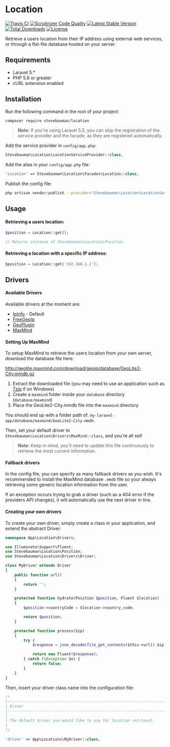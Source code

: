 # Location

[![Travis CI](https://img.shields.io/travis/stevebauman/location.svg?style=flat-square)](https://travis-ci.org/stevebauman/location)
[![Scrutinizer Code Quality](https://img.shields.io/scrutinizer/g/stevebauman/location.svg?style=flat-square)](https://scrutinizer-ci.com/g/stevebauman/location/?branch=master)
[![Latest Stable Version](https://img.shields.io/packagist/v/stevebauman/location.svg?style=flat-square)](https://packagist.org/packages/stevebauman/location)
[![Total Downloads](https://img.shields.io/packagist/dt/stevebauman/location.svg?style=flat-square)](https://packagist.org/packages/stevebauman/location)
[![License](https://img.shields.io/packagist/l/stevebauman/location.svg?style=flat-square)](https://packagist.org/packages/stevebauman/location)

Retrieve a users location from their IP address using external web services, or through a flat-file database hosted on your server.

## Requirements

- Laravel 5.*
- PHP 5.6 or greater
- cURL extension enabled

## Installation

Run the following command in the root of your project:

```bash
composer require stevebauman/location
```

> **Note**: If you're using Laravel 5.5, you can skip the
> registration of the service provider and the facade,
> as they are registered automatically.

Add the service provider in `config/app.php`:

```php
Stevebauman\Location\LocationServiceProvider::class,
```

Add the alias in your `config/app.php` file:

```php
'Location' => Stevebauman\Location\Facades\Location::class,
```

Publish the config file:

```bash
php artisan vendor:publish --provider="Stevebauman\Location\LocationServiceProvider"
```

## Usage

#### Retrieving a users location:

```php
$position = Location::get();

// Returns instance of Stevebauman\Location\Position
```

#### Retrieving a location with a specific IP address:

```php
$position = Location::get('192.168.1.1');
```

## Drivers

#### Available Drivers

Available drivers at the moment are:

- [IpInfo](https://ipinfo.io/) - Default
- [FreeGeoIp](https://freegeoip.net/)
- [GeoPlugin](https://www.geoplugin.com/)
- [MaxMind](https://www.maxmind.com/en/home)

#### Setting Up MaxMind

To setup MaxMind to retrieve the users location from your own server, download the database file here:

http://geolite.maxmind.com/download/geoip/database/GeoLite2-City.mmdb.gz

1. Extract the downloaded file (you may need to use an application such as [7zip](http://www.7-zip.org/download.html) if on Windows)
2. Create a `maxmind` folder inside your `database` directory (`database/maxmind`)
3. Place the GeoLite2-City.mmdb file into the `maxmind` directory

You should end up with a folder path of: `my-laravel-app/database/maxmind/GeoLite2-City.mmdb`.

Then, set your default driver to `Stevebauman\Location\Drivers\MaxMind::class`, and you're all set!

> **Note**: Keep in mind, you'll need to update this file continuously to retrieve the most current information.

#### Fallback drivers

In the config file, you can specify as many fallback drivers as you wish. It's recommended to install
the MaxMind database `.mmdb` file so your always retrieving some generic location information from the user.

If an exception occurs trying to grab a driver (such as a 404 error if the
providers API changes), it will automatically use the next driver in line.

#### Creating your own drivers

To create your own driver, simply create a class in your application, and extend the abstract Driver:

```php
namespace App\Location\Drivers;

use Illuminate\Support\Fluent;
use Stevebauman\Location\Position;
use Stevebauman\Location\Drivers\Driver;

class MyDriver extends Driver
{
    public function url()
    {
        return '';
    }

    protected function hydrate(Position $position, Fluent $location)
    {
        $position->countryCode = $location->country_code;

        return $position;
    }

    protected function process($ip)
    {
        try {
            $response = json_decode(file_get_contents($this->url().$ip), true);

            return new Fluent($response);
        } catch (\Exception $e) {
            return false;
        }
    }
}
```

Then, insert your driver class name into the configuration file:

```php
/*
|--------------------------------------------------------------------------
| Driver
|--------------------------------------------------------------------------
|
| The default driver you would like to use for location retrieval.
|
*/

'driver' => App\Locations\MyDriver::class,
```
